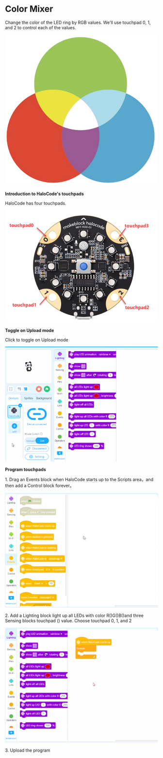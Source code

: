 # Color Mixer

Change the color of the LED ring by RGB values. We'll use touchpad 0, 1, and 2 to control each of the values.

![](../../../../.gitbook/assets/0.png)

**Introduction to HaloCode's touchpads**

HaloCode has four touchpads.

![](<../../../../.gitbook/assets/1 (1).png>)

**Toggle on Upload mode**

Click to toggle on Upload mode

![](<../../../../.gitbook/assets/2 (10).gif>)

**Program touchpads**

1\. Drag an Events block when HaloCode starts up to the Scripts area，and then add a Control block forever。

![](../../../../.gitbook/assets/3.gif)

2\. Add a Lighting block light up all LEDs with color R()G()B()and three Sensing blocks touchpad () value. Choose touchpad 0, 1, and 2

![](<../../../../.gitbook/assets/4 (6).gif>)

3\. Upload the program

